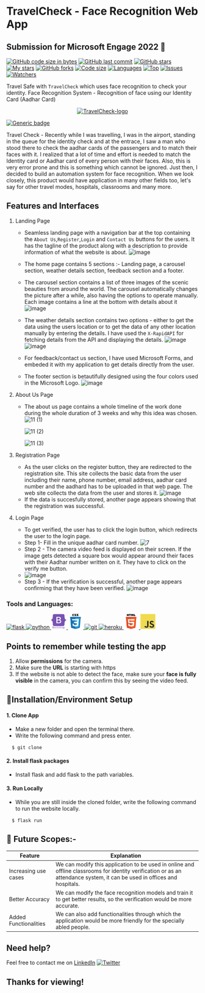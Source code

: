 # TravelCheck - Face Recognition Web App
## Submission for Microsoft Engage 2022 🌟

[![GitHub code size in bytes](https://img.shields.io/github/languages/code-size/akshi0409/TravelCheck-MicrosoftEngage2022?logo=github&style=for-the-badge)](https://github.com/akshi0409/TravelCheck-MicrosoftEngage2022) 
[![GitHub last commit](https://img.shields.io/github/last-commit/akshi0409/TravelCheck-MicrosoftEngage2022?style=for-the-badge&logo=git)](https://github.com/akshi0409/TravelCheck-MicrosoftEngage2022) 
[![GitHub stars](https://img.shields.io/github/stars/akshi0409/TravelCheck-MicrosoftEngage2022?style=for-the-badge)](https://github.com/akshi0409/TravelCheck-MicrosoftEngage2022stargazers) 
[![My stars](https://img.shields.io/github/stars/akshi0409?affiliations=OWNER%2CCOLLABORATOR&style=for-the-badge&label=My%20stars)](https://github.com/akshi0409/TravelCheck-MicrosoftEngage2022e/stargazers) 
[![GitHub forks](https://img.shields.io/github/forks/akshi0409/TravelCheck-MicrosoftEngage2022?style=for-the-badge&logo=git)](https://github.com/akshi0409/TravelCheck-MicrosoftEngage2022/network)
[![Code size](https://img.shields.io/github/languages/code-size/akshi0409/TravelCheck-MicrosoftEngage2022?style=for-the-badge)](https://github.com/akshi0409/TravelCheck-MicrosoftEngage2022)
[![Languages](https://img.shields.io/github/languages/count/akshi0409/TravelCheck-MicrosoftEngage2022?style=for-the-badge)](https://github.com/akshi0409/TravelCheck-MicrosoftEngage2022)
[![Top](https://img.shields.io/github/languages/top/akshi0409/TravelCheck-MicrosoftEngage2022?style=for-the-badge&label=Top%20Languages)](https://github.com/akshi0409/TravelCheck-MicrosoftEngage2022)
[![Issues](https://img.shields.io/github/issues/akshi0409/TravelCheck-MicrosoftEngage2022?style=for-the-badge&label=Issues)](https://github.com/akshi0409/TravelCheck-MicrosoftEngage2022)
[![Watchers](	https://img.shields.io/github/watchers/akshi0409/TravelCheck-MicrosoftEngage2022?label=Watch&style=for-the-badge)](https://github.com/akshi0409/TravelCheck-MicrosoftEngage2022) 

Travel Safe with `TravelCheck` which uses face recognition to check your identity.
 Face Recognition System  -  Recognition of face 
 using our Identity Card (Aadhar Card)

<p align="center">
<a href="https://drive.google.com/file/d/17eqzx6u1sRmUWyloLy0KRDuxjwKn2XIZ/view?usp=sharing">
<img src="https://user-images.githubusercontent.com/44814671/170883919-5d948bb9-ee22-4921-b84f-5b105b941813.jpeg" alt="TravelCheck-logo"/>
</a>
</p>

[![Generic badge](https://img.shields.io/badge/view-demo-blue?style=for-the-badge&label=View%20Demo%20Video)](https://drive.google.com/file/d/17eqzx6u1sRmUWyloLy0KRDuxjwKn2XIZ/view?usp=sharing) 

Travel Check - Recently while I was travelling, I was in the airport, 
 standing in the queue for the identity check and at the entrace, 
 I saw a man who stood there to check the aadhar 
 cards of the passengers and to match their faces 
 with it. I realized that a lot of time and effort is needed to 
 match the Identity card or Aadhar card of every person with their faces. 
 Also, this is very error prone and this is something which cannot be ignored. 
 Just then, I decided to build an automation system for face recognition.
 When we look closely, this product would have 
 application in many other fields too, let's say 
 for other travel modes, hospitals, classrooms and many more.
 
  ## Features and Interfaces

1. Landing Page
   - Seamless landing page with a navigation bar at the top containing the `About Us`,`Register`,`Login` and `Contact Us` buttons for the users. It has the tagline of the product along with a description to provide information of what the website is about.
     ![image](https://user-images.githubusercontent.com/44814671/170825454-5d4f4b12-74df-462e-ab59-cf6638848718.png)
     
   - The home page contains 5 sections :- Landing page, a carousel section, weather details section, feedback section and a footer. 
   - The carousel section contains a list of three images of the scenic beauties from around the world. The carousel automatically changes the picture after a while, also having the options to operate manually. Each image contains a line at the bottom with details about it
     ![image](https://user-images.githubusercontent.com/44814671/170825864-0708891c-3ae7-438c-b0c6-e94cd4aea2ff.png)
     
   - The weather details section contains two options - either to get the data using the users location or to get the data of any other location manually by entering the details. I have used the `X-RapidAPI` for fetching details from the API and displaying the details.
     ![image](https://user-images.githubusercontent.com/44814671/170826039-4493be84-ad56-4fac-86d9-79b2454425e3.png)
     ![image](https://user-images.githubusercontent.com/44814671/170830442-e3438f28-f75d-4b82-b045-7cdb4f4be9f0.png)
     
   - For feedback/contact us section, I have used Microsoft Forms, and embeded it with my application to get details directly from the user.
   - The footer section is betautifully designed using the four colors used in the Microsoft Logo.
     ![image](https://user-images.githubusercontent.com/44814671/170829661-849d9860-1970-47cc-bb1c-79743fc8dc7a.png)
     
2. About Us Page
   - The about us page contains a whole timeline of the work done during the whole duration of 3 weeks and why this idea was chosen.
     ![11 (1)](https://user-images.githubusercontent.com/44814671/170884389-f7dddf25-77ab-43ea-938a-cbf67efe6d81.jpeg)
     
     ![11 (2)](https://user-images.githubusercontent.com/44814671/170884400-33784146-e9de-454d-afd8-0f85ee77d859.jpeg)

     ![11 (3)](https://user-images.githubusercontent.com/44814671/170884413-301d359f-9095-4e04-88de-25ebd67adcac.jpeg)


3. Registration Page
   - As the user clicks on the register button, they are redirected to the registration site. This site collects the basic data from the user including their name, phone number, email address, aadhar card number and the aadhard has to be uploaded in that web page. The web site collects the data from the user and stores it.
     ![image](https://user-images.githubusercontent.com/44814671/170834275-ff6432d3-a7f8-4070-b04b-4c0b0cff7900.png)
   - If the data is succesfully stored, another page appears showing that the registration was successful.
     
4. Login Page
   - To get verified, the user has to click the login button, which redirects the user to the login page.
   - Step 1- Fill in the unique aadhar card number.
     <img width="946" alt="7" src="https://user-images.githubusercontent.com/44814671/170834782-6a7c1b2c-dbac-4f85-8eb4-75aba0ec2c0b.png">
   - Step 2 - The camera video feed is displayed on their screen. If the image gets detected a square box would appear around their faces with their Aadhar number written on it. They have to click on the verify me button. 
   - ![image](https://user-images.githubusercontent.com/44814671/170835154-dcbf1b0c-c5a1-4c28-bfbd-b3485f914841.png)
   - Step 3 - If the verification is successful, another page appears confirming that they have been verified.
     ![image](https://user-images.githubusercontent.com/44814671/170839522-14a57fb0-8bb5-4c89-b054-b26e91b88239.png)
     
### Tools and Languages: 
<p align="left"> <a href="https://flask.palletsprojects.com/en/2.1.x/" target="_blank"> <img src="https://img.shields.io/badge/Flask-000000?style=for-the-badge&logo=flask&logoColor=white" alt="flask" width="40" height="40"/> </a> <a href="https://www.python.org/" target="_blank"> <img src="https://img.shields.io/badge/Python-FFD43B?style=for-the-badge&logo=python&logoColor=blue" alt="python" width="40" height="40"/> </a> <a href="https://getbootstrap.com" target="_blank"> <img src="https://raw.githubusercontent.com/devicons/devicon/master/icons/bootstrap/bootstrap-plain-wordmark.svg" alt="bootstrap" width="40" height="40"/> </a> <a href="https://www.w3schools.com/css/" target="_blank"> <img src="https://raw.githubusercontent.com/devicons/devicon/master/icons/css3/css3-original-wordmark.svg" alt="css3" width="40" height="40"/> </a> <a href="https://git-scm.com/" target="_blank"> <img src="https://www.vectorlogo.zone/logos/git-scm/git-scm-icon.svg" alt="git" width="40" height="40"/> </a> <a href="https://heroku.com" target="_blank"> <img src="https://www.vectorlogo.zone/logos/heroku/heroku-icon.svg" alt="heroku" width="40" height="40"/> </a> <a href="https://www.w3.org/html/" target="_blank"> <img src="https://raw.githubusercontent.com/devicons/devicon/master/icons/html5/html5-original-wordmark.svg" alt="html5" width="40" height="40"/> </a> <a href="https://developer.mozilla.org/en-US/docs/Web/JavaScript" target="_blank"> <img src="https://raw.githubusercontent.com/devicons/devicon/master/icons/javascript/javascript-original.svg" alt="javascript" width="40" height="40"/> </a> </p>


## Points to remember while testing the app

1. Allow **permissions** for the camera.
2. Make sure the **URL** is starting with https
3. If the website is not able to detect the face, make sure your **face is fully visible** in the camera, you can confirm this by seeing the video feed.

## 🚩Installation/Environment Setup 

  #### 1. Clone App
  
  * Make a new folder and open the terminal there.
  * Write the following command and press enter.
  
  ```
    $ git clone
  ```
    
 #### 2. Install flask packages
  * Install flask and add flask to the path variables.
  
#### 3. Run Locally

 * While you are still inside the cloned folder, write the following command to run the website locally. 
 
 ```
   $ flask run
 ```

## 🚩 Future Scopes:-
Feature | Explanation
------------ | -------------
Increasing use cases | We can modify this application to be used in online and offline classrooms for identity verification or as an attendance system, it can be used in offices and hospitals.
Better Accuracy | We can modify the face recognition models and train it to get better results, so the verification would be more accurate.
Added Functionalities | We can also add functionalities through which the application would be more friendly for the specially abled people.

## Need help?

Feel free to contact me on [LinkedIn](https://www.linkedin.com/in/akshita-sah/) 
[![Twitter](https://img.shields.io/badge/Twitter-follow-blue.svg?logo=twitter&logoColor=white)](https://twitter.com/_akshitaSah)

## Thanks for viewing!
